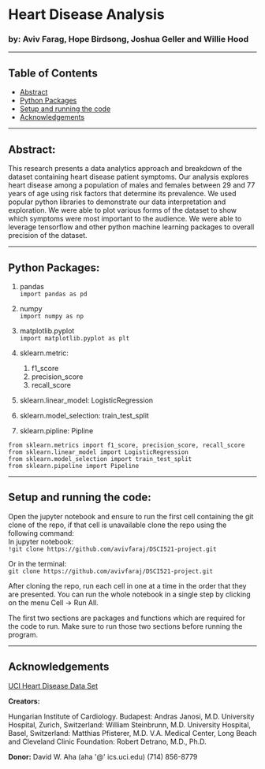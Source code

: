 # Heart Disease Analysis

### by: Aviv Farag, Hope Birdsong, Joshua Geller and Willie Hood

---

## Table of Contents
 * [Abstract](#abstract-)
 * [Python Packages](#python-packages-)
 * [Setup and running the code](#setup-and-running-the-code)
 * [Acknowledgements](#acknowledgements)
 

---

## Abstract: 
This research presents a data analytics approach and breakdown of the dataset containing heart disease patient symptoms. 
Our analysis explores heart disease among a population of males and females between 29 and 77 years of age using risk factors that determine its prevalence.
We used popular python libraries to demonstrate our data interpretation and exploration.
We were able to plot various forms of the dataset to show which symptoms were most important to the audience.
We were able to leverage tensorflow and other python machine learning packages to overall precision of the dataset. 

---

## Python Packages:
1. pandas <br>
 `import pandas as pd`
1. numpy <br>
`import numpy as np`
1. matplotlib.pyplot <br>
`import matplotlib.pyplot as plt`

1. sklearn.metric:
	1. f1_score
	2. precision_score
	3. recall_score
1. sklearn.linear_model: LogisticRegression
1. sklearn.model_selection: train_test_split
1. sklearn.pipline: Pipline <br>
```
from sklearn.metrics import f1_score, precision_score, recall_score
from sklearn.linear_model import LogisticRegression
from sklearn.model_selection import train_test_split
from sklearn.pipeline import Pipeline 
```

---

## Setup and running the code:
Open the jupyter notebook and ensure to run the first cell containing the git clone of the repo, if that cell is unavailable clone the repo using the following command:<br>
In jupyter notebook:<br>
	`!git clone https://github.com/avivfaraj/DSCI521-project.git`
	
Or in the terminal:<br>
	`git clone https://github.com/avivfaraj/DSCI521-project.git`
	
After cloning the repo, run each cell in one at a time in the order that they are presented. You can run the whole notebook in a single step by clicking on the menu Cell -> Run All.<br>

The first two sections are packages and functions which are required for the code to run. Make sure to run those two sections before running the program. 

---

## Acknowledgements

[UCI Heart Disease Data Set](https://archive.ics.uci.edu/ml/datasets/Heart+Disease)

**Creators:**

Hungarian Institute of Cardiology. Budapest: Andras Janosi, M.D.
University Hospital, Zurich, Switzerland: William Steinbrunn, M.D.
University Hospital, Basel, Switzerland: Matthias Pfisterer, M.D.
V.A. Medical Center, Long Beach and Cleveland Clinic Foundation: Robert Detrano, M.D., Ph.D.

**Donor:**
David W. Aha (aha '@' ics.uci.edu) (714) 856-8779

